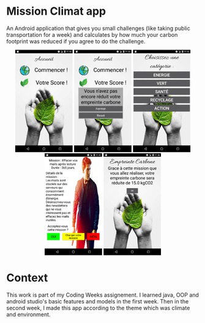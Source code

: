 # Mission Climat app

An Android application that gives you small challenges (like taking public transportation for a week) and calculates by how much your carbon footprint was reduced if you agree to do the challenge.

<p align="center">
  <img src="screenshots/1.png" width="150" alt="1">
  <img src="screenshots/2.png" width="150" alt="2">
  <img src="screenshots/3.png" width="150" alt="3">
  <img src="screenshots/4.png" width="150" alt="4">
  <img src="screenshots/5.png" width="150" alt="5">
</p>

# Context

This work is part of my Coding Weeks assignement. I learned java, OOP and android studio's basic features and models in the first week. 
Then in the second week, I made this app according to the theme which was climate and environment.
